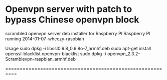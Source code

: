 Openvpn server with patch to bypass Chinese openvpn block
=========================================================

scrambled openvpn server deb installer for Raspberry PI
Raspberry PI running 2014-01-07-wheezy-raspbian

Usage 
sudo dpkg -i libssl0.9.8_0.9.8o-7_armhf.deb
sudo apt-get install openssl-blacklist openvpn-blacklist
sudo dpkg -i openvpn_2.3.2-Scramblevpn-raspbian_armhf.deb


==========================================================

